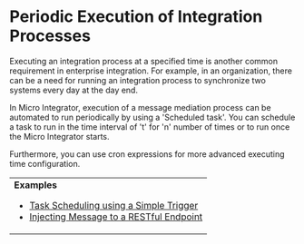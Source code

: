 # Periodic Execution of Integration Processes

Executing an integration process at a specified time is another common requirement in enterprise integration. For example, in an organization, there can be a need for running an integration process to synchronize two systems every day at the day end.  

In Micro Integrator, execution of a message mediation process can be automated to run periodically by using a 'Scheduled task'. You can schedule a task to run in the time interval of 't' for 'n' number of times or to run once the Micro Integrator starts. 

Furthermore, you can use cron expressions for more advanced executing time configuration.

<table>
	<tr>
		<td>
			<b>Examples</b></br>
			<ul>
				<li>
					<a href="{{base_path}}/learn/examples/scheduled-tasks/task-scheduling-simple-trigger">Task Scheduling using a Simple Trigger</a>
				</li>
				<li>
					<a href="{{base_path}}/learn/examples/scheduled-tasks/injecting-messages-to-rest-endpoint">Injecting Message to a RESTful Endpoint</a>
				</li>
			</ul>
		</td>
	</tr>
</table>
